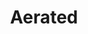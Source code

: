 ---
artist: Chekov
title: Aerated
apple_link: 'https://music.apple.com/us/album/aerated-ep/1498747622'
link: 'https://www.dropbox.com/s/zf8c5w1215m9kla/Chekov.zip?dl=1'
content: "Let some sun in with this bouncy EP of dubby house and sparkling sound design. Chekov's best EP yet.\n"
new_image: ../assets/FFWD/Aerated.png
published_date: '2020-05-11T00:49:52.000Z'
---